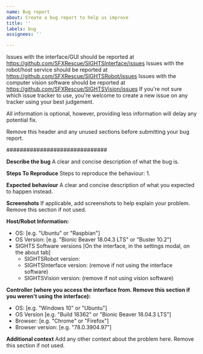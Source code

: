 ```yaml
---
name: Bug report
about: Create a bug report to help us improve
title: ''
labels: bug
assignees: ''

---
```


Issues with the interface/GUI should be reported at https://github.com/SFXRescue/SIGHTSInterface/issues
Issues with the robot/host service should be reported at https://github.com/SFXRescue/SIGHTSRobot/issues
Issues with the computer vision software should be reported at https://github.com/SFXRescue/SIGHTSVision/issues
If you're not sure which issue tracker to use, you're welcome to create a new issue on any tracker using your best judgement.

All information is optional, however, providing less information will delay any potential fix.

Remove this header and any unused sections before submitting your bug report.

##############################

**Describe the bug**
A clear and concise description of what the bug is.

**Steps To Reproduce**
Steps to reproduce the behaviour:
1. 

**Expected behaviour**
A clear and concise description of what you expected to happen instead.

**Screenshots**
If applicable, add screenshots to help explain your problem. Remove this section if not used.

**Host/Robot Information:**
 - OS: [e.g. "Ubuntu" or "Raspbian"]
 - OS Version: [e.g. "Bionic Beaver 18.04.3 LTS" or "Buster 10.2"]
 - SIGHTS Software versions [On the interface, in the settings modal, on the about tab]
   - SIGHTSRobot version:
   - SIGHTSInterface version: (remove if not using the interface software)
   - SIGHTSVision version: (remove if not using vision software)

**Controller (where you access the interface from. Remove this section if you weren't using the interface):**
 - OS: [e.g. "Windows 10" or "Ubuntu"]
 - OS Version [e.g. "Build 18362" or "Bionic Beaver 18.04.3 LTS"]
 - Browser: [e.g. "Chrome" or "Firefox"]
 - Browser version: [e.g. "78.0.3904.97"]

**Additional context**
Add any other context about the problem here. Remove this section if not used.
